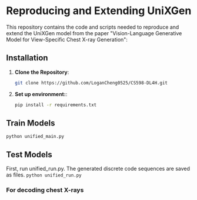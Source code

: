 # Reproducing and Extending UniXGen

This repository contains the code and scripts needed to reproduce and extend the UniXGen model from the paper "Vision-Language Generative Model for View-Specific Chest X-ray Generation":

## Installation
1. **Clone the Repository**:
   ```bash
   git clone https://github.com/LoganCheng0525/CS598-DL4H.git

2. **Set up environment:**:
   ```bash
   pip install -r requirements.txt

## Train Models
```python unified_main.py```

## Test Models
First, run unified_run.py.
The generated discrete code sequences are saved as files.
```python unified_run.py```

### For decoding chest X-rays
